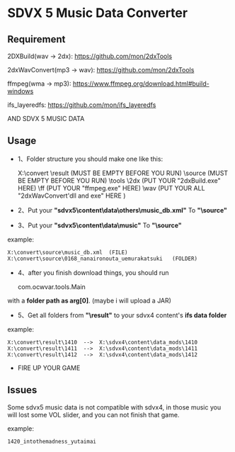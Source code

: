 # SDVX 5 Music Data Converter
## Requirement
2DXBuild(wav -> 2dx):   https://github.com/mon/2dxTools

2dxWavConvert(mp3 -> wav):  https://github.com/mon/2dxTools

ffmpeg(wma -> mp3): https://www.ffmpeg.org/download.html#build-windows

ifs_layeredfs: https://github.com/mon/ifs_layeredfs

AND SDVX 5 MUSIC DATA

## Usage
- 1、Folder structure you should make one like this:


    X:\convert
              \result   (MUST BE EMPTY BEFORE YOU RUN)
              \source   (MUST BE EMPTY BEFORE YOU RUN)
              \tools
                    \2dx    (PUT YOUR "2dxBuild.exe" HERE)
                    \ff     (PUT YOUR "ffmpeg.exe" HERE)
                    \wav    (PUT YOUR ALL "2dxWavConvert'dll and exe" HERE )
                    


- 2、Put your **"sdvx5\content\data\others\music_db.xml"** To **"\source"**

- 3、Put your **"sdvx5\content\data\music"** To **"\source"**

example:


    X:\convert\source\music_db.xml  (FILE)
    X:\convert\source\0168_nanaironouta_uemurakatsuki   (FOLDER)
    

- 4、after you finish download things, you should run


    com.ocwvar.tools.Main                    

with a **folder path as arg[0]**. (maybe i will upload a JAR)

- 5、Get all folders from **"\result"** to your sdvx4 content's **ifs data folder**

example:


    X:\convert\result\1410  -->  X:\sdvx4\content\data_mods\1410
    X:\convert\result\1411  -->  X:\sdvx4\content\data_mods\1411
    X:\convert\result\1412  -->  X:\sdvx4\content\data_mods\1412
    
    
- FIRE UP YOUR GAME

## Issues
Some sdvx5 music data is not compatible with sdvx4, in those music you will lost some VOL slider,
 and you can not finish that game.
 
 example:
 
 
    1420_intothemadness_yutaimai